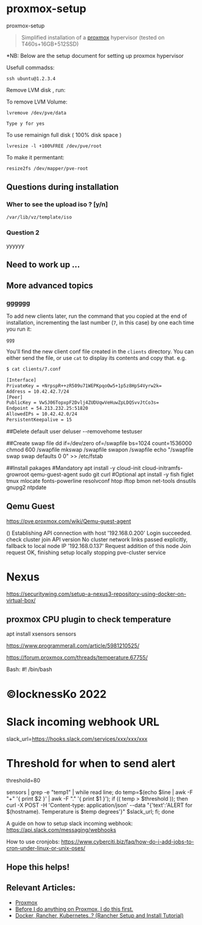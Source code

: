 # proxmox-setup
proxmox-setup

> Simplified installation of a [proxmox](https://www.wireguard.com/) hypervisor (tested on T460s+16GB+512SSD)

*NB: Below are the setup document for setting up proxmox hypervisor

Usefull commadss:

    ssh ubuntu@1.2.3.4

Remove LVM disk , run:

To remove LVM Volume:

    lvremove /dev/pve/data 

    Type y for yes

To use remainign full disk ( 100% disk space )
    
    lvresize -l +100%FREE /dev/pve/root

To make it permentant:

    resize2fs /dev/mapper/pve-root



## Questions during installation

### Wher to see the upload iso ? [y/n]

    /var/lib/vz/template/iso

### Question 2

yyyyyy



## Need to work up ...

## More advanced topics

### gggggg

To add new clients later, run the command that you copied at the end of installation, incrementing the last number (`7`, in this case) by one each time you run it:

    ggg
    
You'll find the new client conf file created in the `clients` directory. You can either send the file, or use `cat` to display its contents and copy that. e.g.

```bash
$ cat clients/7.conf

[Interface]
PrivateKey = +NrpspR++zR509u71WEPKpqoOw5+1p5z8HpS4Vyrw2k=
Address = 10.42.42.7/24
[Peer]
PublicKey = VwSJ06TopxpF2Dvlj4ZUDUqwVeHuwZpLDQSvvJtCo3s=
Endpoint = 54.213.232.25:51820
AllowedIPs = 10.42.42.0/24
PersistentKeepalive = 15
```

 
 
##Delete default user
deluser --removehome testuser

##Create swap file
dd if=/dev/zero of=/swapfile bs=1024 count=1536000
chmod 600 /swapfile
mkswap /swapfile
swapon /swapfile
echo "/swapfile       swap    swap    defaults        0 0" >> /etc/fstab

##Install pakages
#Mandatory
apt install -y cloud-init cloud-initramfs-growroot qemu-guest-agent sudo git curl
#Optional
apt install -y fish figlet tmux mlocate fonts-powerline resolvconf htop iftop bmon net-tools dnsutils gnupg2 ntpdate


## Qemu Guest 
https://pve.proxmox.com/wiki/Qemu-guest-agent


()
Establishing API connection with host '192.168.0.200'
Login succeeded.
check cluster join API version
No cluster network links passed explicitly, fallback to local node IP '192.168.0.137'
Request addition of this node
Join request OK, finishing setup locally
stopping pve-cluster service

# Nexus
https://securitywing.com/setup-a-nexus3-repository-using-docker-on-virtual-box/

## proxmox CPU plugin to check temperature
apt install xsensors
sensors

https://www.programmerall.com/article/5981210525/

https://forum.proxmox.com/threads/temperature.67755/

Bash:
#! /bin/bash

# ©locknessKo 2022

# Slack incoming webhook URL
slack_url=https://hooks.slack.com/services/xxx/xxx/xxx

# Threshold for when to send alert
threshold=80

sensors | grep -e "temp1" | while read line; do
        temp=$(echo $line | awk -F "+" '{ print $2 }' | awk -F "." '{ print $1 }');
        if (( temp > $threshold )); then
                curl -X POST -H 'Content-type: application/json' --data "{'text':'ALERT for $(hostname). Temperature is $temp degrees'}" $slack_url;
        fi;
        done
 
 A guide on how to setup slack incoming webhook: https://api.slack.com/messaging/webhooks

How to use cronjobs: https://www.cyberciti.biz/faq/how-do-i-add-jobs-to-cron-under-linux-or-unix-oses/

Hope this helps!
-----------------
 
## Relevant Articles: 
- [Proxmox](https://proxmox.com/en/)
- [Before I do anything on Proxmox, I do this first.](https://www.youtube.com/watch?v=GoZaMgEgrHw)
- [Docker, Rancher, Kubernetes..? (Rancher Setup and Install Tutorial)](https://www.youtube.com/watch?v=oILc0ywDVTk)


